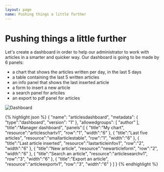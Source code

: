 ```yaml
---
layout: page
name: Pushing things a little further
---
```


# Pushing things a little further

Let's create a dashboard in order to help our administrator to work with articles in a smarter and quicker way.
Our dashboard is going to be made by 6 panels:

* a chart that shows the articles written per day, in the last 5 days
* a table containing the last 5 written articles
* an info panel that shows the last inserted article
* a form to insert a new article
* a search panel for artciles
* an export to pdf panel for articles

![Dashboard](tutorials/images/tutorial03-dashboard.png)

{% highlight json %}
{ 
  "name": "articlesdashboard",
  "metadata": { "type":"dashboard", "version": "1" },
  "allowedgroups": [ "author" ],
  "title":"Manager dashboard",
  "panels":[
  	{ "title":"My chart", "resource":"articleschartv1", "row":"1", "width":"6" },
  	{ "title":"Last five articles", "resource":"smallarticlestable", "row":"1", "width":"6" },
    { "title":"Last article inserted", "resource":"lastarticleinfov1", "row":"2", "width":"6" },
    { "title":"New article", "resource":"newarticleform", "row":"2", "width":"6" },
    { "title":"Search an article", "resource":"articlesearchv1", "row":"3", "width":"6" },
    { "title":"Export an article", "resource":"articleexportv1", "row":"3", "width":"6" }
  ]
}
{% endhighlight %}

